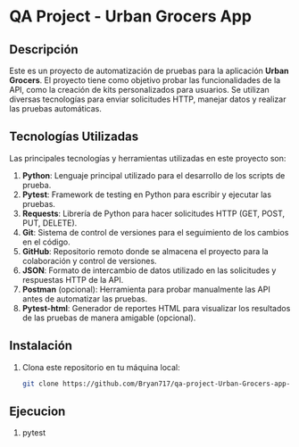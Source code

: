 # QA Project - Urban Grocers App

## Descripción
Este es un proyecto de automatización de pruebas para la aplicación **Urban Grocers**. El proyecto tiene como objetivo probar las funcionalidades de la API, como la creación de kits personalizados para usuarios. Se utilizan diversas tecnologías para enviar solicitudes HTTP, manejar datos y realizar las pruebas automáticas.

## Tecnologías Utilizadas
Las principales tecnologías y herramientas utilizadas en este proyecto son:

1. **Python**: Lenguaje principal utilizado para el desarrollo de los scripts de prueba.
2. **Pytest**: Framework de testing en Python para escribir y ejecutar las pruebas.
3. **Requests**: Librería de Python para hacer solicitudes HTTP (GET, POST, PUT, DELETE).
4. **Git**: Sistema de control de versiones para el seguimiento de los cambios en el código.
5. **GitHub**: Repositorio remoto donde se almacena el proyecto para la colaboración y control de versiones.
6. **JSON**: Formato de intercambio de datos utilizado en las solicitudes y respuestas HTTP de la API.
7. **Postman** (opcional): Herramienta para probar manualmente las API antes de automatizar las pruebas.
8. **Pytest-html**: Generador de reportes HTML para visualizar los resultados de las pruebas de manera amigable (opcional).

## Instalación

1. Clona este repositorio en tu máquina local:
   ```bash
   git clone https://github.com/Bryan717/qa-project-Urban-Grocers-app-es.git

## Ejecucion

1. pytest
